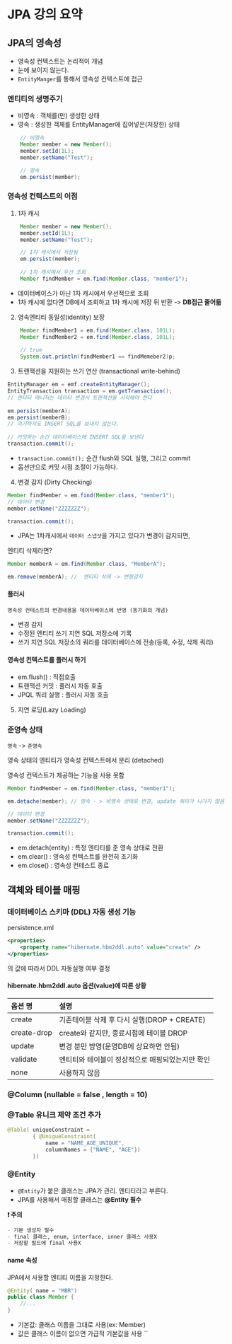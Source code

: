 # JPA 강의 요약

## JPA의 영속성
- 영속성 컨텍스트는 논리적이 개념
- 눈에 보이지 않는다.
- ```EntityManger```를 통해서 영속성 컨텍스트에 접근

### 엔티티의 생명주기

- 비영속 : 객체를(만) 생성한 상태
- 영속 : 생성한 객체를 EntityManager에 집어넣은(저장한) 상태
```java
    // 비영속
    Member member = new Member();
    member.setId(1L);
    member.setName("Test");

    // 영속
    em.persist(member);
```

### 영속성 컨텍스트의 이점 

1. 1차 캐시

```java
    Member member = new Member();
    member.setId(1L);
    member.setName("Test");

    // 1차 캐시에서 저장됨
    em.persist(member);
    
    // 1차 캐시에서 우선 조회
    Member findMember = em.find(Member.class, "member1");
```
- 데이터베이스가 아닌 1차 캐시에서 우선적으로 조회     
- 1차 캐시에 없다면 DB에서 조회하고 1차 캐시에 저장 뒤 반환
-> **DB접근 줄어듦**

2. 영속엔티티 동일성(identity) 보장

```java
    Member findMember1 = em.find(Member.class, 101L);
    Member findMember2 = em.find(Member.class, 101L);
    
    // true
    System.out.println(findMember1 == findMemeber2)p; 
```


3. 트랜잭션을 지원하는 쓰기 연산 (transactional write-behind)

```java
EntityManager em = emf.createEntityManager();
EntityTransaction transaction = em.getTransaction(); 
// 엔티티 매니저는 데이터 변경시 트랜잭션을 시작해야 한다
        
em.persist(memberA);
em.persist(memberB);
// 여기까지도 INSERT SQL을 보내지 않는다.
        
// 커밋하는 순간 데이터베이스에 INSERT SQL을 보낸다
transaction.commit(); 
```
- `transaction.commit();` 순간 flush와 SQL 실행, 그리고 commit
- 옵션만으로 커밋 시점 조절이 가능하다.

4. 변경 감지 (Dirty Checking)

```java
Member findMember = em.find(Member.class, "member1");
// 데이터 변경
member.setName("ZZZZZZZ"); 

transaction.commit();
```

- JPA는 1차캐시에서 `데이터 스냅샷`을 가지고 있다가 변경이 감지되면,  

엔티티 삭제라면?

```java
Member memberA = em.find(Member.class, "MemberA");

em.remove(memberA); //  엔티티 삭제 -> 변형감지
```

#### 플러시

    영속성 컨테스트의 변경내용을 데이터베이스에 반영 (동기화의 개념)

- 변경 감지 
- 수정된 엔티티 쓰기 지연 SQL 저장소에 기록
- 쓰기 지연 SQL 저장소의 쿼리를 데이터베이스에 전송(등록, 수정, 삭제 쿼리)

#### 영속성 컨텍스트를 플러시 하기
- em.flush() : 직접호출
- 트랜잭션 커밋 : 플러시 자동 호출
- JPQL 쿼리 실행 : 플러시 자동 호출

5. 지연 로딩(Lazy Loading)


### 준영속 상태

`영속` -> `준영속`

영속 상태의 엔티티가 영속성 컨텍스트에서 분리 (detached)

영속성 컨텍스트가 제공하는 기능을 사용 못함

```java
Member findMember = em.find(Member.class, "member1");

em.detache(member); // 영속 - > 비영속 상태로 변경, update 쿼리가 나가지 않음

// 데이터 변경
member.setName("ZZZZZZZ"); 

transaction.commit();
```

- em.detach(entity) : 특정 엔티티를 준 영속 상태로 전환
- em.clear() : 영속성 컨텍스트를 완전히 초기화
- em.close() : 영속성 컨테스트 종료

## 객체와 테이블 매핑

### 데이터베이스 스키마 (DDL) 자동 생성 기능 

persistence.xml
```xml
<properties>
    <property name="hibernate.hbm2ddl.auto" value="create" />
</properties>
```
의 값에 따라서 DDL 자동실행 여부 결정

#### hibernate.hbm2ddl.auto 옵션(value)에 따른 상황

| 옵션 명        | 설명                              |
|:------------|:--------------------------------|
| create      | 기존테이블 삭제 후 다시 실행(DROP + CREATE) |
| create-drop | create와 같지만, 종료시점에 테이블 DROP     |
| update      | 변경 분만 방영(운영DB에 상요하면 안됨)         |
| validate    | 엔티티와 테이블이 정상적으로 매핑되었는지만 확인      |
| none        | 사용하지 않음                         |

### @Column (nullable =  false , length = 10)

### @Table 유니크 제약 조건 추가

```java
@Table( uniqueConstraint = 
        { @UniqueConstraint(
            name = "NAME_AGE_UNIQUE", 
            columnNames = {"NAME", "AGE"})
        })
```

### @Entity

- `@Entity`가 붙은 클래스는 JPA가 관리. 엔티티라고 부른다.
- JPA를 사용해서 매핑할 클래스는 **@Entity 필수**

**❗ 주의**

```markdown
- 기본 생성자 필수
- final 클래스, enum, interface, inner 클래스 사용X
- 저장할 필드에 final 사용X
```

#### name 속성

JPA에서 사용할 엔티티 이름을 지정한다.
```java
@Entity( name = "MBR")
public class Member {
    //...
}
```

- 기본값: 클래스 이름을 그대로 사용(ex: Member)
- 값은 클래스 이름이 없으면 가급적 기본값을 사용
``